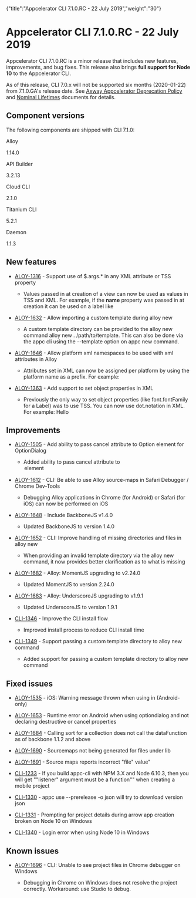 {"title":"Appcelerator CLI 7.1.0.RC - 22 July 2019","weight":"30"} 

# Appcelerator CLI 7.1.0.RC - 22 July 2019

Appcelerator CLI 7.1.0.RC is a minor release that includes new features, improvements, and bug fixes. This release also brings **full support for Node 10** to the Appcelerator CLI.

As of this release, CLI 7.0.x will not be supported six months (2020-01-22) from 7.1.0.GA's release date. See [Axway Appcelerator Deprecation Policy](/docs/appc/AMPLIFY_Appcelerator_Services_Overview/Axway_Appcelerator_Deprecation_Policy/) and [Nominal Lifetimes](/docs/appc/AMPLIFY_Appcelerator_Services_Overview/Axway_Appcelerator_Product_Lifecycle/#NominalLifetimes) documents for details.

## Component versions

The following components are shipped with CLI 7.1.0:

Alloy

1.14.0

API Builder

3.2.13

Cloud CLI

2.1.0

Titanium CLI

5.2.1

Daemon

1.1.3

## New features

*   [ALOY-1316](https://jira.appcelerator.org/browse/ALOY-1316) - Support use of $.args.\* in any XML attribute or TSS property
    
    *   Values passed in at creation of a view can now be used as values in TSS and XML. For example, if the **name** property was passed in at creation it can be used on a label like <Label text="$.args.foo" />
        
*   [ALOY-1632](https://jira.appcelerator.org/browse/ALOY-1632) - Allow importing a custom template during alloy new
    
    *   A custom template directory can be provided to the alloy new command alloy new . /path/to/template. This can also be done via the appc cli using the \--template option on appc new command.
        
*   [ALOY-1646](https://jira.appcelerator.org/browse/ALOY-1646) - Allow platform xml namespaces to be used with xml attributes in Alloy
    
    *   Attributes set in XML can now be assigned per platform by using the platform name as a prefix. For example: <Label ios:text="Hello iOS!" android:text="Hello Android!" />
        
*   [ALOY-1363](https://jira.appcelerator.org/browse/ALOY-1363) - Add support to set object properties in XML
    
    *   Previously the only way to set object properties (like font.fontFamily for a Label) was to use TSS. You can now use dot.notation in XML. For example: <Label font.fontFamily="Roboto">Hello</Label>
        

## Improvements

*   [ALOY-1505](https://jira.appcelerator.org/browse/ALOY-1505) - Add ability to pass cancel attribute to Option element for OptionDialog
    
    *   Added ability to pass cancel attribute to <Option> element
        
*   [ALOY-1612](https://jira.appcelerator.org/browse/ALOY-1612) - CLI: Be able to use Alloy source-maps in Safari Debugger / Chrome Dev-Tools
    
    *   Debugging Alloy applications in Chrome (for Android) or Safari (for iOS) can now be performed on iOS
        
*   [ALOY-1648](https://jira.appcelerator.org/browse/ALOY-1648) - Include BackboneJS v1.4.0
    
    *   Updated BackboneJS to version 1.4.0
        
*   [ALOY-1652](https://jira.appcelerator.org/browse/ALOY-1652) - CLI: Improve handling of missing directories and files in alloy new
    
    *   When providing an invalid template directory via the alloy new command, it now provides better clarification as to what is missing
        
*   [ALOY-1682](https://jira.appcelerator.org/browse/ALOY-1682) - Alloy: MomentJS upgrading to v2.24.0
    
    *   Updated MomentJS to version 2.24.0
        
*   [ALOY-1683](https://jira.appcelerator.org/browse/ALOY-1683) - Alloy: UnderscoreJS upgrading to v1.9.1
    
    *   Updated UnderscoreJS to version 1.9.1
        
*   [CLI-1346](https://jira.appcelerator.org/browse/CLI-1346) - Improve the CLI install flow
    
    *   Improved install process to reduce CLI install time
        
*   [CLI-1349](https://jira.appcelerator.org/browse/CLI-1349) - Support passing a custom template directory to alloy new command
    
    *   Added support for passing a custom template directory to alloy new command
        

## Fixed issues

*   [ALOY-1535](https://jira.appcelerator.org/browse/ALOY-1535) - iOS: Warning message thrown when using <View> in <AlertDialog> (Android-only)
    
*   [ALOY-1653](https://jira.appcelerator.org/browse/ALOY-1653) - Runtime error on Android when using optiondialog and not declaring destructive or cancel properties
    
*   [ALOY-1684](https://jira.appcelerator.org/browse/ALOY-1684) - Calling sort for a collection does not call the dataFunction as of backbone 1.1.2 and above
    
*   [ALOY-1690](https://jira.appcelerator.org/browse/ALOY-1690) - Sourcemaps not being generated for files under lib
    
*   [ALOY-1691](https://jira.appcelerator.org/browse/ALOY-1691) - Source maps reports incorrect "file" value"
    
*   [CLI-1233](https://jira.appcelerator.org/browse/CLI-1233) - If you build appc-cli with NPM 3.X and Node 6.10.3, then you will get ""listener" argument must be a function"" when creating a mobile project
    
*   [CLI-1330](https://jira.appcelerator.org/browse/CLI-1330) - appc use --prerelease -o json will try to download version json
    
*   [CLI-1331](https://jira.appcelerator.org/browse/CLI-1331) - Prompting for project details during arrow app creation broken on Node 10 on Windows
    
*   [CLI-1340](https://jira.appcelerator.org/browse/CLI-1340) - Login error when using Node 10 in Windows
    

## Known issues

*   [ALOY-1696](https://jira.appcelerator.org/browse/ALOY-1696) - CLI: Unable to see project files in Chrome debugger on Windows
    
    *   Debugging in Chrome on Windows does not resolve the project correctly. Workaround: use Studio to debug.